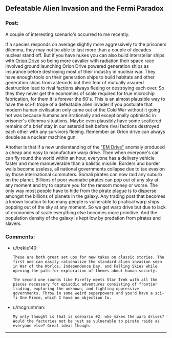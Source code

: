 ## Defeatable Alien Invasion and the Fermi Paradox

### Post:

A couple of interesting scenario's occurred to me recently.

If a species responds on average slightly more aggressively to the prisoners dilemma, they may not be able to last more than a couple of decades nuclear stand off. But if you have nukes you can also build interstellar ships with [Orion Drive](https://en.wikipedia.org/wiki/Nuclear_pulse_propulsion) so being more cavalier with radiation their space race involved ground launching Orion Drive powered generation ships as insurance before destroying most of their industry in nuclear war. They have enough tools on their generation ships to build habitats and other generation ships from asteroids but their fear of mutually assured destruction lead to rival factions always fleeing or destroying each over. So they they never get the economies of scale required for true microchip fabrication, for them it is forever the 60's. This is an almost plausible way to have the sci-fi trope of a defeatable alien invader if you postulate that modern human civilisation only came out of the Cold War without it going hot was because humans are irrationally and exceptionally optimistic in prisoner's dilemma situations. Maybe even plausibly have some scattered remains of a brief stay in our asteroid belt before rival factions destroyed each other with any survivors fleeing. Remember an Orion drive can always double as a nuclear machine gun.

Another is that if a new understanding of the ["EM Drive"](https://www.sciencealert.com/it-s-official-nasa-s-peer-reviewed-em-drive-paper-has-finally-been-published) anomaly produced a cheap and easy to manufacture warp drive. Then when everyone's car can fly round the world within an hour, everyone has a delivery vehicle faster and more manueverable than a balistic missile. Borders and border walls become useless, all national governments collapse due to tax evasion by those international commuters. Somali pirates can now raid any suburb on the planet. Billions of poor wannabe pirates can pop out of any sky at any moment and try to capture you for the ransom money or worse. The only way most people have to hide from the pirate plague is to disperse amongst the billions of planets in the galaxy. Any trading post that becomes a known location to too many people is vulnerable to piratical warp ships popping out of the sky at any moment. So we get warp drive but due to lack of economies of scale everything else becomes more primitive. And the population density of the galaxy is kept low by predation from pirates and slavers.﻿

### Comments:

- u/trekie140:
  ```
  These are both great set ups for new takes on classic stories. The first one can easily rationalize the standard alien invasion seen in War of the Worlds, Independence Day, and Falling Skies while opening the path for exploration of themes about human society. 

  The second one sounds like Firefly meets Star Trek with all the pieces necessary for episodic adventures consisting of frontier trading, exploring the unknown, and fighting oppressive governments. Throw in some weird superpowers and you'd have a sci-fi One Piece, which I have no objection to.
  ```

- u/mcgruntman:
  ```
  My only thought is that is scenario #2, who makes the warp drives? Would the factories not be just as vulnerable to pirate raids as everyone else? Great ideas though.
  ```

---

